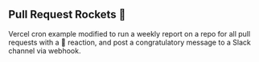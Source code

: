 ## Pull Request Rockets 🚀

Vercel cron example modified to run a weekly report on a repo
for all pull requests with a 🚀 reaction, and post a congratulatory
message to a Slack channel via webhook.